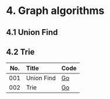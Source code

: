 # 4. Graph algorithms

## 4.1 Union Find


## 4.2 Trie



| No. | Title      | Code                |
|:---:|:-----------|:--------------------|
| 001 | Union Find | [Go](union_find.go) |
| 002 | Trie       | [Go](trie.go)       |

